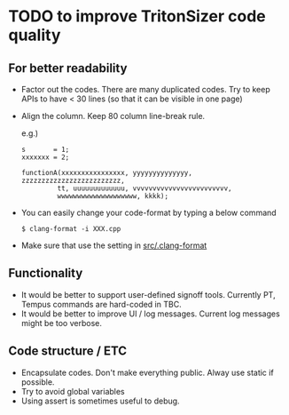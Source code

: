 # TODO to improve TritonSizer code quality

## For better readability 
- Factor out the codes. There are many duplicated codes. Try to keep APIs to have
< 30 lines (so that it can be visible in one page)

- Align the column. Keep 80 column line-break rule.

   e.g.)

      s       = 1;
      xxxxxxx = 2;

      functionA(xxxxxxxxxxxxxxxx, yyyyyyyyyyyyyy, zzzzzzzzzzzzzzzzzzzzzzzzz,
               tt, uuuuuuuuuuuuu, vvvvvvvvvvvvvvvvvvvvvvvv, 
               wwwwwwwwwwwwwwwwwwww, kkkk);
             

- You can easily change your code-format by typing a below command

      $ clang-format -i XXX.cpp
      
- Make sure that use the setting in [src/.clang-format](src/.clang-format)

## Functionality 
- It would be better to support user-defined signoff tools. Currently PT, Tempus 
commands are hard-coded in TBC. 
- It would be better to improve UI / log messages. Current log messages might be too
verbose.

## Code structure / ETC 
- Encapsulate codes. Don't make everything public. Alway use static if possible.
- Try to avoid global variables
- Using assert is sometimes useful to debug.

